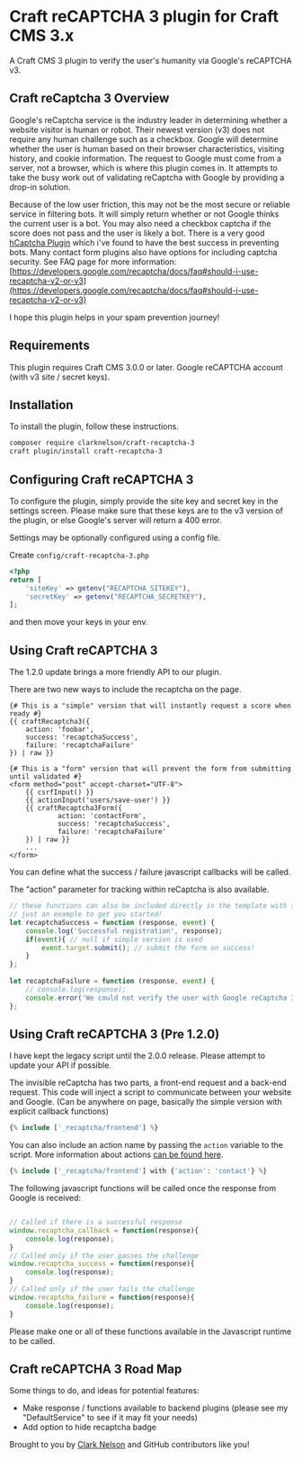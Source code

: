 # Craft reCAPTCHA 3 plugin for Craft CMS 3.x

A Craft CMS 3 plugin to verify the user's humanity via Google's reCAPTCHA v3.

## Craft reCaptcha 3 Overview

Google's reCaptcha service is the industry leader in determining whether a website visitor is human or robot. Their newest version (v3) does not require any human challenge such as a checkbox. Google will determine whether the user is human based on their browser characteristics, visiting history, and cookie information. The request to Google must come from a server, not a browser, which is where this plugin comes in. It attempts to take the busy work out of validating reCaptcha with Google by providing a drop-in solution.

Because of the low user friction, this may not be the most secure or reliable service in filtering bots. It will simply return whether or not Google thinks the current user is a bot. You may also need a checkbox captcha if the score does not pass and the user is likely a bot. There is a very good [hCaptcha Plugin](https://plugins.craftcms.com/craft-hcaptcha) which i've found to have the best success in preventing bots. Many contact form plugins also have options for including captcha security. See FAQ page for more information: [https://developers.google.com/recaptcha/docs/faq#should-i-use-recaptcha-v2-or-v3](https://developers.google.com/recaptcha/docs/faq#should-i-use-recaptcha-v2-or-v3)

I hope this plugin helps in your spam prevention journey!

## Requirements

This plugin requires Craft CMS 3.0.0 or later. Google reCAPTCHA account (with v3 site / secret keys). 

## Installation

To install the plugin, follow these instructions.

```bash
composer require clarknelson/craft-recaptcha-3
craft plugin/install craft-recaptcha-3
```

## Configuring Craft reCAPTCHA 3

To configure the plugin, simply provide the site key and secret key in the settings screen. Please make sure that these keys are to the v3 version of the plugin, or else Google's server will return a 400 error.

Settings may be optionally configured using a config file.

Create `config/craft-recaptcha-3.php`

```php
<?php
return [
    'siteKey' => getenv("RECAPTCHA_SITEKEY"),
    'secretKey' => getenv("RECAPTCHA_SECRETKEY"),
];
```

and then move your keys in your env.

## Using Craft reCAPTCHA 3

The 1.2.0 update brings a more friendly API to our plugin. 

There are two new ways to include the recaptcha on the page.

```twig
{# This is a "simple" version that will instantly request a score when ready #}
{{ craftRecaptcha3({ 
    action: 'foobar', 
    success: 'recaptchaSuccess', 
    failure: 'recaptchaFailure' 
}) | raw }}
```

```twig
{# This is a "form" version that will prevent the form from submitting until validated #}
<form method="post" accept-charset="UTF-8">
    {{ csrfInput() }}
    {{ actionInput('users/save-user') }}
    {{ craftRecaptcha3Form({ 
            action: 'contactForm', 
            success: 'recaptchaSuccess', 
            failure: 'recaptchaFailure' 
    }) | raw }}
    ...
</form>
```

You can define what the success / failure javascript callbacks will be called.

The "action" parameter for tracking within reCaptcha is also available.


```js
// these functions can also be included directly in the template with {% js %}{% endjs %} tags
// just an example to get you started!
let recaptchaSuccess = function (response, event) {
    console.log('Successful registration', response);
    if(event){ // null if simple version is used
        event.target.submit(); // submit the form on success!
    }
};
          
let recaptchaFailure = function (response, event) {
    // console.log(response);
    console.error('We could not verify the user with Google reCaptcha 3: '+response['error-codes'].join(','))
};
```

## Using Craft reCAPTCHA 3 (Pre 1.2.0)

I have kept the legacy script until the 2.0.0 release. Please attempt to update your API if possible.

The invisible reCaptcha has two parts, a front-end request and a back-end request. This code will inject a script to communicate between your website and Google. (Can be anywhere on page, basically the simple version with explicit callback functions)

```php
{% include ['_recaptcha/frontend'] %}
```

You can also include an action name by passing the `action` variable to the script. More information about actions [can be found here](https://developers.google.com/recaptcha/docs/v3#actions).

```php
{% include ['_recaptcha/frontend'] with {'action': 'contact'} %}
```

The following javascript functions will be called once the response from Google is received:

```js

// Called if there is a successful response
window.recaptcha_callback = function(response){
    console.log(response);
}
// Called only if the user passes the challenge
window.recaptcha_success = function(response){
    console.log(response);
}
// Called only if the user fails the challenge
window.recaptcha_failure = function(response){
    console.log(response);
}
```

Please make one or all of these functions available in the Javascript runtime to be called.

## Craft reCAPTCHA 3 Road Map

Some things to do, and ideas for potential features:

* Make response / functions available to backend plugins (please see my "DefaultService" to see if it may fit your needs)
* Add option to hide recaptcha badge

Brought to you by [Clark Nelson](https://clarknelson.com) and GitHub contributors like you!
